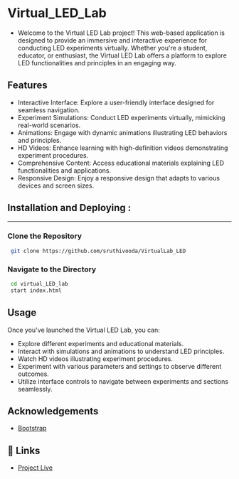 # Virtual_LED_Lab


- Welcome to the Virtual LED Lab project! This web-based application is designed to provide an immersive and interactive experience for conducting LED experiments virtually. Whether you're a student, educator, or enthusiast, the Virtual LED Lab offers a platform to explore LED functionalities and principles in an engaging way.



Features
--------

- Interactive Interface: Explore a user-friendly interface designed for seamless navigation.
- Experiment Simulations: Conduct LED experiments virtually, mimicking real-world scenarios.
- Animations: Engage with dynamic animations illustrating LED behaviors and principles.
- HD Videos: Enhance learning with high-definition videos demonstrating experiment procedures.
- Comprehensive Content: Access educational materials explaining LED functionalities and applications.
- Responsive Design: Enjoy a responsive design that adapts to various devices and screen sizes.
    

## Installation and Deploying :
--------------
### Clone the Repository
``` bash
 git clone https://github.com/sruthivooda/VirtualLab_LED
```
### Navigate to the Directory
``` bash
 cd virtual_LED_lab
 start index.html 
```


Usage
-----

Once you've launched the Virtual LED Lab, you can:

- Explore different experiments and educational materials.
- Interact with simulations and animations to understand LED principles.
- Watch HD videos illustrating experiment procedures.
- Experiment with various parameters and settings to observe different outcomes.
- Utilize interface controls to navigate between experiments and sections seamlessly.

## Acknowledgements

 - [Bootstrap](https://getbootstrap.com/)


## 🔗 Links

 - [Project Live](https://virtual-led-lab.onrender.com)

